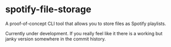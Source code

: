 # spotify-file-storage

A proof-of-concept CLI tool that allows you to store files as Spotify playlists.

Currently under development. If you really feel like it there is a working but janky version somewhere in the commit history.
